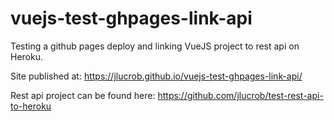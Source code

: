 # vuejs-test-ghpages-link-api
Testing a github pages deploy and linking VueJS project to rest api on Heroku. 

Site published at: https://jlucrob.github.io/vuejs-test-ghpages-link-api/

Rest api project can be found here: https://github.com/jlucrob/test-rest-api-to-heroku
